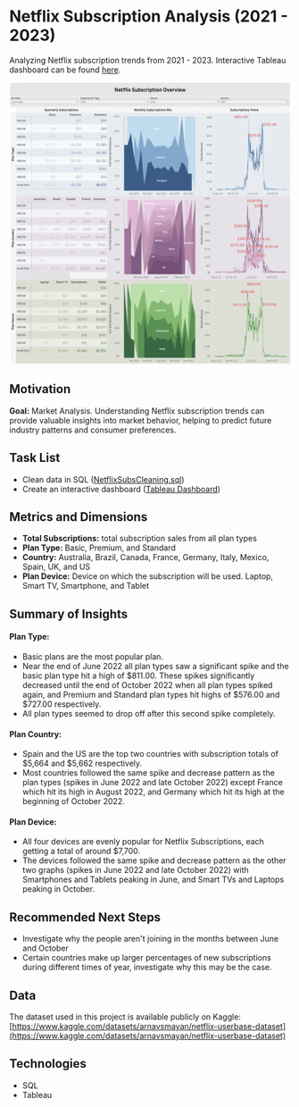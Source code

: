 # Netflix Subscription Analysis (2021 - 2023)
Analyzing Netflix subscription trends from 2021 - 2023. Interactive Tableau dashboard can be found [here](https://public.tableau.com/app/profile/johanna.schmidle/viz/NetflixSubscriptionsDash/Dashboard1?publish=yes).
  
<p align="center">
    <img src="NetflixSubscriptionsSC.png" alt="Tableau Dashboard" width="700">
</p>

## Motivation
**Goal:** Market Analysis. Understanding Netflix subscription trends can provide valuable insights into market behavior, helping to predict future industry patterns and consumer preferences.

## Task List
- Clean data in SQL ([NetflixSubsCleaning.sql](https://github.com/johannaschmidle/Netflix-Subscription-Analysis/blob/main/NetflixSubsCleaning.sql))
- Create an interactive dashboard ([Tableau Dashboard](https://public.tableau.com/app/profile/johanna.schmidle/viz/NetflixSubscriptionsDash/Dashboard1?publish=yes))

## Metrics and Dimensions
- **Total Subscriptions:** total subscription sales from all plan types
- **Plan Type:** Basic, Premium, and Standard
- **Country:** Australia, Brazil, Canada, France, Germany, Italy, Mexico, Spain, UK, and US
- **Plan Device:** Device on which the subscription will be used. Laptop, Smart TV, Smartphone, and Tablet

## Summary of Insights
#### Plan Type:
- Basic plans are the most popular plan.
- Near the end of June 2022 all plan types saw a significant spike and the basic plan type hit a high of $811.00. These spikes significantly decreased until the end of October 2022 when all plan types spiked again, and Premium and Standard plan types hit highs of $576.00 and $727.00 respectively.
- All plan types seemed to drop off after this second spike completely.
#### Plan Country:
- Spain and the US are the top two countries with subscription totals of $5,664 and $5,662 respectively.
- Most countries followed the same spike and decrease pattern as the plan types (spikes in June 2022 and late October 2022) except France which hit its high in August 2022, and Germany which hit its high at the beginning of October 2022. 
#### Plan Device:
- All four devices are evenly popular for Netflix Subscriptions, each getting a total of around $7,700.
- The devices followed the same spike and decrease pattern as the other two graphs (spikes in June 2022 and late October 2022) with Smartphones and Tablets peaking in June, and Smart TVs and Laptops peaking in October.

## Recommended Next Steps
- Investigate why the people aren't joining in the months between June and October
- Certain countries make up larger percentages of new subscriptions during different times of year, investigate why this may be the case.

## Data
The dataset used in this project is available publicly on Kaggle: [https://www.kaggle.com/datasets/arnavsmayan/netflix-userbase-dataset](https://www.kaggle.com/datasets/arnavsmayan/netflix-userbase-dataset)

## Technologies
- SQL
- Tableau
